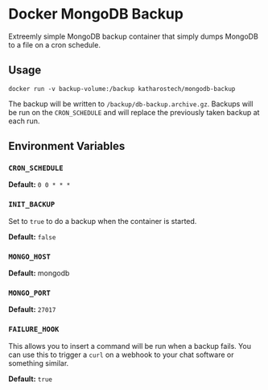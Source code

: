 # Docker MongoDB Backup

Extreemly simple MongoDB backup container that simply dumps MongoDB to a file on a cron schedule.

## Usage

```
docker run -v backup-volume:/backup katharostech/mongodb-backup
```

The backup will be written to `/backup/db-backup.archive.gz`. Backups will be run on the `CRON_SCHEDULE` and will replace the previously taken backup at each run.

## Environment Variables

### `CRON_SCHEDULE`

**Default:** `0 0 * * *`

### `INIT_BACKUP`

Set to `true` to do a backup when the container is started.

**Default:** `false`

### `MONGO_HOST`

**Default:** mongodb

### `MONGO_PORT`

**Default:** `27017`

### `FAILURE_HOOK`

This allows you to insert a command will be run when a backup fails. You can use this to trigger a `curl` on a webhook to your chat software or something similar.

**Default:** `true`
